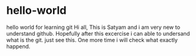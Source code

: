# hello-world
hello world for learning git
Hi all,
This is Satyam and i am very new to understand github.
Hopefully after this excercise i can able to undersand what is the git.
just see this.
One more time i will check what exactly happend.
